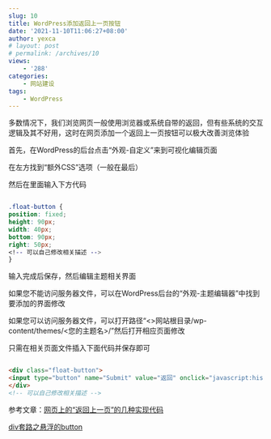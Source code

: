 ```yaml
---
slug: 10
title: WordPress添加返回上一页按钮
date: '2021-11-10T11:06:27+08:00'
author: yexca
# layout: post
# permalink: /archives/10
views:
    - '288'
categories:
    - 网站建设
tags:
    - WordPress
---
```


多数情况下，我们浏览网页一般使用浏览器或系统自带的返回，但有些系统的交互逻辑及其不好用，这时在网页添加一个返回上一页按钮可以极大改善浏览体验

首先，在WordPress的后台点击“外观-自定义”来到可视化编辑页面

在左方找到“额外CSS”选项（一般在最后）

然后在里面输入下方代码

```css

.float-button {
position: fixed;
height: 90px;
width: 40px;
bottom: 90px;
right: 50px;
<!-- 可以自己修改相关描述 -->
}

```

输入完成后保存，然后编辑主题相关界面

如果您不能访问服务器文件，可以在WordPress后台的“外观-主题编辑器”中找到要添加的界面修改

如果您可以访问服务器文件，可以打开路径“&lt;&gt;网站根目录/wp-content/themes/&lt;您的主题名&gt;/”然后打开相应页面修改

只需在相关页面文件插入下面代码并保存即可

```html

<div class="float-button">
<input type="button" name="Submit" value="返回" onclick="javascript:history.back(-1);">
</div>
<!-- 可以自己修改相关描述 -->

```

参考文章：[网页上的“返回上一页”的几种实现代码](https://www.cnblogs.com/Julia-Yuan/p/7978888.html)

[div套路之悬浮的button](https://blog.csdn.net/qq_34266804/article/details/88316086)